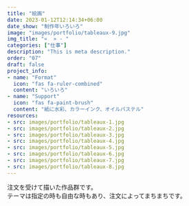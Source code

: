 ```yaml
---
title: "絵画"
date: 2023-01-12T12:14:34+06:00
date_show: "制作年いろいろ"
image: "images/portfolio/tableaux-9.jpg"
img_title: "«  » - "
categories: ["仕事"]
description: "This is meta description."
order: "07"
draft: false
project_info:
- name: "Format"
  icon: "fas fa-ruler-combined"
  content: "いろいろ"
- name: "Support"
  icon: "fas fa-paint-brush"
  content: "紙に水彩、カラーインク、オイルパステル"
resources:
- src: images/portfolio/tableaux-1.jpg
- src: images/portfolio/tableaux-2.jpg
- src: images/portfolio/tableaux-3.jpg
- src: images/portfolio/tableaux-4.jpg
- src: images/portfolio/tableaux-5.jpg
- src: images/portfolio/tableaux-6.jpg
- src: images/portfolio/tableaux-7.jpg
- src: images/portfolio/tableaux-8.jpg
---
```

注文を受けて描いた作品群です。  
テーマは指定の時も自由な時もあり、注文によってまちまちです。
